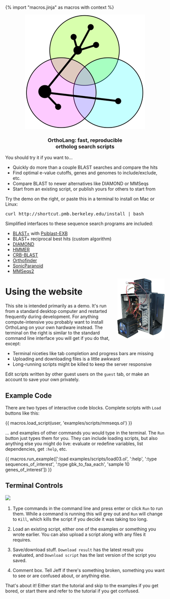 {% import "macros.jinja" as macros with context %}

<center>
<img id="logo" src="/static/ortholang.svg"></img>
<h3 id="tagline">OrthoLang: fast, reproducible<br/>ortholog search scripts</h3>
</center>

You should try it if you want to...

* Quickly do more than a couple BLAST searches and compare the hits
* Find optimal e-value cutoffs, genes and genomes to include/exclude, etc.
* Compare BLAST to newer alternatives like DIAMOND or MMSeqs
* Start from an existing script, or publish yours for others to start from

Try the demo on the right,
or paste this in a terminal to install on Mac or Linux:

<pre id="installscript">
curl http://shortcut.pmb.berkeley.edu/install | bash
</pre>

Simplified interfaces to these sequence search programs are included:

- [BLAST+][blast] with [Psiblast-EXB][psiblastexb]
- BLAST+ reciprocal best hits (custom algorithm)
- [DIAMOND][diamond]
- [HMMER][hmmer]
- [CRB-BLAST][crbblast]
- [Orthofinder][orthofinder]
- [SonicParanoid][sonicparanoid]
- [MMSeqs2][mmseqs]

<div style="float: right;">
  <img class="centeredimg" src="/static/server.png" style="width:150px;"></img>
</div>

# Using the website

This site is intended primarily as a demo. It's run from a standard desktop
computer and restarted frequently during development. For anything
compute-intensive you probably want to install OrthoLang on your own hardware
instead. The terminal on the right is similar to the standard command line
interface you will get if you do that, except:

* Terminal niceties like tab completion and progress bars are missing
* Uploading and downloading files is a little awkward
* Long-running scripts might be killed to keep the server responsive

Edit scripts written by other guest users on the `guest` tab,
or make an account to save your own privately.

<!--
Most searches can be done on a laptop, but it depends what you want to do and
how big your genomes are. You can also contact Jeff (use the comment box or
find my email [here][niyogilab]) about collaborating, running your search on
the [Berkeley high-performance compute cluster][hpc], or installing OrthoLang
at your institution.
-->

## Example Code

There are two types of interactive code blocks.
Complete scripts with `Load` buttons like this:

{{ macros.load_script(user, 'examples/scripts/mmseqs.ol') }}

... and examples of other commands you would type in the terminal.
The `Run` button just types them for you.
They can include loading scripts, but also anything else you might do live:
evaluate or redefine variables, list dependencies, get `:help`, etc.

{{ macros.run_example([':load examples/scripts/load03.ol', ':help', ':type sequences_of_interest', ':type gbk_to_faa_each', 'sample 10 genes_of_interest']) }}

## Terminal Controls

<img src="{{ url_for('static', filename='controls.png') }}" style="width: 80%;"></img>

1. Type commands in the command line and press enter or click `Run` to run them.
   While a command is running this will grey out and `Run` will change to `Kill`,
   which kills the script if you decide it was taking too long.

2. Load an existing script, either one of the examples or something you wrote earlier.
   You can also upload a script along with any files it requires.

3. Save/download stuff. `Download result` has the latest result you evaluated,
   and `Download script` has the last version of the script you saved.

4. Comment box. Tell Jeff if there's something broken, something you want to see or are confused about,
   or anything else.

That's about it! Either start the tutorial and skip to the examples if you get bored,
or start there and refer to the tutorial if you get confused.

<!-- There are also some pre-recorded demos. They tend to be for longer, more
complicated or compute-intensive things and involve using OrthoLang in its
native Linux terminal environment rather than on the website.

{{ macros.asciicast('test.cast') }}
-->

<!--
TODO:
- setting up an editing environment
- interpreter basics
- setting where files go

-->

[github]: https://github.com/jefdaj/ortholang
[hpc]: https://research-it.berkeley.edu/services/high-performance-computing
[user]: /user
[niyogilab]: http://niyogilab.berkeley.edu/lab-directory
[nix]: https://nixos.org/nix
[blast]: https://blast.ncbi.nlm.nih.gov/Blast.cgi?CMD=Web&PAGE_TYPE=BlastDocs&DOC_TYPE=Download
[diamond]: https://github.com/bbuchfink/diamond
[hmmer]: http://hmmer.org/
[crbblast]: https://github.com/cboursnell/crb-blast
[orthofinder]: https://github.com/davidemms/OrthoFinder
[sonicparanoid]: http://iwasakilab.bs.s.u-tokyo.ac.jp/sonicparanoid/
[mmseqs]: https://github.com/soedinglab/MMseqs2
[psiblastexb]: https://github.com/kyungtaekLIM/PSI-BLASTexB
